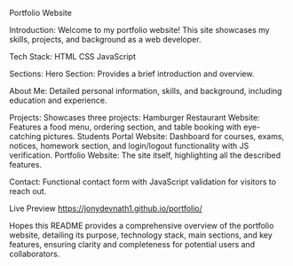 Portfolio Website

Introduction:
Welcome to my portfolio website! This site showcases my skills, projects, and background as a web developer.

Tech Stack:
HTML
CSS
JavaScript

Sections:
Hero Section: Provides a brief introduction and overview.

About Me: Detailed personal information, skills, and background, including education and experience.

Projects: Showcases three projects:
Hamburger Restaurant Website: Features a food menu, ordering section, and table booking with eye-catching pictures.
Students Portal Website: Dashboard for courses, exams, notices, homework section, and login/logout functionality with JS verification.
Portfolio Website: The site itself, highlighting all the described features.

Contact: Functional contact form with JavaScript validation for visitors to reach out.

Live Preview
https://jonydevnath1.github.io/portfolio/

Hopes this README provides a comprehensive overview of the portfolio website, detailing its purpose, technology stack, main sections, and key features, ensuring clarity and completeness for potential users and collaborators.
